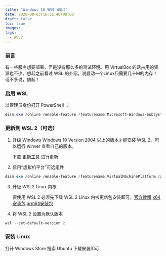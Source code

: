 ```yaml
---
title: "Windows 10 安装 WSL2"
date: 2020-08-03T16:51:40+08:00
draft: false
toc: true
images:
tags: 
  - WSL2
---
```


###   前言

有一些服务想要部署，但是没有那么多的测试环境。用 VirtualBox 的话占用的资源也不少。想起之前看过 WSL 的介绍，说启动一个Linux只需要几十M的内存！话不多说，搞起！

###   启用 WSL

以管理员身份打开 PowerShell ：

``` powershell
dism.exe /online /enable-feature /featurename:Microsoft-Windows-Subsystem-Linux /all /norestart

```

###  更新到 WSL 2（可选）

1. 升级 Windows
Windows 10  Version 2004 以上的版本才能安装 WSL 2。可以运行 winver 查看自己的版本。

	下载 [更新工具](https://go.microsoft.com/fwlink/?LinkId=691209) 进行更新

2. 启用“虚拟机平台”可选组件
``` powershell
dism.exe /online /enable-feature /featurename:VirtualMachinePlatform /all /norestart
```
3. 升级 WSL2 Linux 内核

   要使用 WSL 2 必须先下载 WSL 2 Linux 内核更新包安装即可。[官方教程](https://docs.microsoft.com/zh-cn/windows/wsl/wsl2-kernel)   [ x64安装包](https://wslstorestorage.blob.core.windows.net/wslblob/wsl_update_x64.msi)  [arm64安装包](https://wslstorestorage.blob.core.windows.net/wslblob/wsl_update_arm64.msi) 

4. 将 WSL 2 设置为默认版本

``` powershell
wsl --set-default-version 2	
```
### 安装 Linux
打开 Windows Store 搜索 Ubuntu 下载安装即可